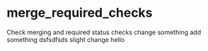 # merge_required_checks
Check merging and required status checks
change something
add something
dsfsdfsds
slight change
hello
